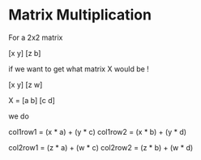 # Matrix Multiplication

For a 2x2 matrix

[x y]
[z b]

if we want to get what matrix X would be !

[x y]
[z w]

X = 
[a b]
[c d]

we do

col1row1 = (x * a) + (y * c)
col1row2 = (x * b) + (y * d)

col2row1 = (z * a) + (w * c)
col2row2 = (z * b) + (w * d)